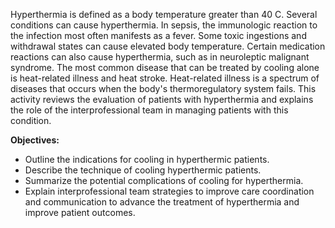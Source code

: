 Hyperthermia is defined as a body temperature greater than 40 C. Several conditions can cause hyperthermia. In sepsis, the immunologic reaction to the infection most often manifests as a fever. Some toxic ingestions and withdrawal states can cause elevated body temperature. Certain medication reactions can also cause hyperthermia, such as in neuroleptic malignant syndrome. The most common disease that can be treated by cooling alone is heat-related illness and heat stroke. Heat-related illness is a spectrum of diseases that occurs when the body's thermoregulatory system fails. This activity reviews the evaluation of patients with hyperthermia and explains the role of the interprofessional team in managing patients with this condition.

**Objectives:**
- Outline the indications for cooling in hyperthermic patients.
- Describe the technique of cooling hyperthermic patients.
- Summarize the potential complications of cooling for hyperthermia.
- Explain interprofessional team strategies to improve care coordination and communication to advance the treatment of hyperthermia and improve patient outcomes.